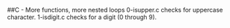 ##C - More functions, more nested loops
0-isupper.c checks for uppercase character.
1-isdigit.c checks for a digit (0 through 9).
